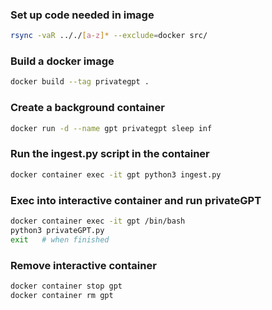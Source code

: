 
### Set up code needed in image
```bash
rsync -vaR .././[a-z]* --exclude=docker src/
```

### Build a docker image

```bash
docker build --tag privategpt .
```

### Create a background container

```bash
docker run -d --name gpt privategpt sleep inf
```

### Run the ingest.py script in the  container
```bash
docker container exec -it gpt python3 ingest.py
```

### Exec into interactive container and run privateGPT

```bash
docker container exec -it gpt /bin/bash
python3 privateGPT.py
exit   # when finished
```

### Remove interactive container

```bash
docker container stop gpt
docker container rm gpt
```

